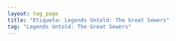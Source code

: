 ```yaml
---
layout: tag_page
title: "Etiqueta: Legends Untold: The Great Sewers"
tag: "Legends Untold: The Great Sewers"
---
```


